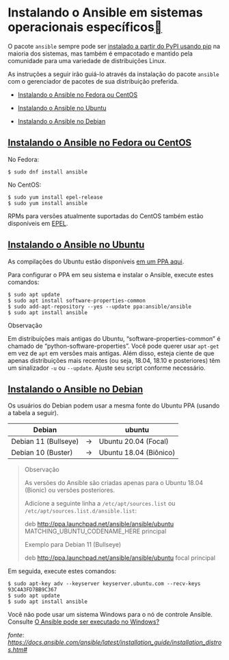 Instalando o Ansible em sistemas operacionais específicos[](#installing-ansible-on-specific-operating-systems "Permalink to this headline")
==========================================================================================================================================

O pacote `ansible` sempre pode ser [instalado a partir do PyPI usando pip](https://docs.ansible.com/ansible/latest/installation_guide/intro_installation.html#intro-installation-guide) na maioria dos sistemas, mas também é empacotado e mantido pela comunidade para uma variedade de distribuições Linux.

As instruções a seguir irão guiá-lo através da instalação do pacote `ansible` com o gerenciador de pacotes de sua distribuição preferida.

* [Instalando o Ansible no Fedora ou CentOS](https://docs.ansible.com/ansible/latest/installation_guide/installation_distros.htm#installing-ansible-on-fedora-or-centos)
    
* [Instalando o Ansible no Ubuntu](https://docs.ansible.com/ansible/latest/installation_guide/installation_distros.htm#installing-ansible-on-ubuntu)
    
* [Instalando o Ansible no Debian](https://docs.ansible.com/ansible/latest/installation_guide/installation_distros.htm#installing-ansible-on-debian)
  

[Instalando o Ansible no Fedora ou CentOS](https://docs.ansible.com/ansible/latest/installation_guide/installation_distros.htm#installing-ansible-on-fedora-or-centos)
-----------------------------------------------------------------------------------------------------------------------

No Fedora:

```shell 
$ sudo dnf install ansible
``` 
No CentOS:

```shell 
$ sudo yum install epel-release
$ sudo yum install ansible
```

RPMs para versões atualmente suportadas do CentOS também estão disponíveis em [EPEL](https://fedoraproject.org/wiki/EPEL).

[Instalando o Ansible no Ubuntu](https://docs.ansible.com/ansible/latest/installation_guide/installation_distros.htm#installing-ansible-on-ubuntu)
----------------------------------------------------------------------------------------------------

As compilações do Ubuntu estão disponíveis [em um PPA aqui](https://launchpad.net/~ansible/+archive/ubuntu/ansible).

Para configurar o PPA em seu sistema e instalar o Ansible, execute estes comandos:

```shell 
$ sudo apt update
$ sudo apt install software-properties-common
$ sudo add-apt-repository --yes --update ppa:ansible/ansible
$ sudo apt install ansible
```

Observação

Em distribuições mais antigas do Ubuntu, “software-properties-common” é chamado de “python-software-properties”. Você pode querer usar `apt-get` em vez de `apt` em versões mais antigas. Além disso, esteja ciente de que apenas distribuições mais recentes (ou seja, 18.04, 18.10 e posteriores) têm um sinalizador `-u` ou `--update`. Ajuste seu script conforme necessário.

[Instalando o Ansible no Debian](https://docs.ansible.com/ansible/latest/installation_guide/installation_distros.htm#id3)
----------------------------------------------------------------------------------------------------

Os usuários do Debian podem usar a mesma fonte do Ubuntu PPA (usando a tabela a seguir).

| Debian               |     | ubuntu                   |
| -------------------- | --- | ------------------------ |
| Debian 11 (Bullseye) | \-> | Ubuntu 20.04 (Focal)     |
| Debian 10 (Buster)   | \-> | Ubuntu 18.04 (Biônico)   |

>Observação
>
>As versões do Ansible são criadas apenas para o Ubuntu 18.04 (Bionic) ou versões posteriores.
>
>Adicione a seguinte linha a `/etc/apt/sources.list` ou `/etc/apt/sources.list.d/ansible.list`:
>
>deb http://ppa.launchpad.net/ansible/ansible/ubuntu MATCHING\_UBUNTU\_CODENAME\_HERE principal
>
>Exemplo para Debian 11 (Bullseye)
>
>deb http://ppa.launchpad.net/ansible/ansible/ubuntu focal principal
>

Em seguida, execute estes comandos:

```shell 
$ sudo apt-key adv --keyserver keyserver.ubuntu.com --recv-keys 93C4A3FD7BB9C367
$ sudo apt update
$ sudo apt install ansible
```

Você não pode usar um sistema Windows para o nó de controle Ansible. Consulte [O Ansible pode ser executado no Windows?](https://docs.ansible.com/ansible/latest/os_guide/windows_faq.html#windows-faq-ansible)

_fonte_: _https://docs.ansible.com/ansible/latest/installation_guide/installation_distros.htm#_